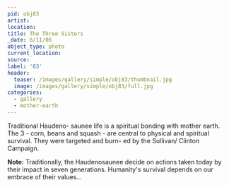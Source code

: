 ```yaml
---
pid: obj83
artist:
location:
title: The Three Sisters
_date: 6/11/06
object_type: photo
current_location:
source:
label: '83'
header:
  teaser: /images/gallery/simple/obj83/thumbnail.jpg
  image: /images/gallery/simple/obj83/full.jpg
categories:
  - gallery
  - mother-earth
---
```

Traditional Haudeno- saunee life is a spiritual bonding with mother earth. The 3 - corn, beans and squash - are central to physical and spiritual survival. They were targeted and burn- ed by the Sullivan/ Clinton Campaign.

**Note:**
Traditionally, the Haudenosaunee decide on actions taken today by their impact in seven generations. Humanity's survival depends on our embrace of their values...
